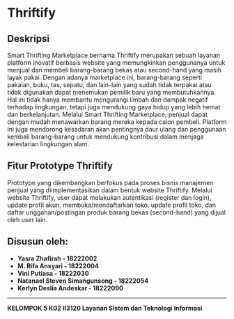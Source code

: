 # Thriftify

## Deskripsi

Smart Thrifting Marketplace bernama Thriftify merupakan sebuah layanan platform inovatif berbasis website yang memungkinkan penggunanya untuk menjual dan membeli barang-barang bekas atau second-hand yang masih layak pakai. Dengan adanya marketplace ini, barang-barang seperti pakaian, buku, tas, sepatu, dan lain-lain yang sudah tidak terpakai atau tidak digunakan dapat menemukan pemilik baru yang membutuhkannya. Hal ini tidak hanya membantu mengurangi limbah dan dampak negatif terhadap lingkungan, tetapi juga mendukung gaya hidup yang lebih hemat dan berkelanjutan. Melalui Smart Thrifting Marketplace, penjual dapat dengan mudah menawarkan barang mereka kepada calon pembeli. Platform ini juga mendorong kesadaran akan pentingnya daur ulang dan penggunaan kembali barang-barang untuk mendukung kontribusi dalam menjaga kelestarian lingkungan alam.

## Fitur Prototype Thriftify

Prototype yang dikembangkan berfokus pada proses bisnis manajemen penjual yang diimplementasikan dalam bentuk website Thriftify. Melalui website Thriftify, user dapat melakukan autentikasi (register dan login), update profil akun, membuka/mendaftarkan toko, update profil toko, dan daftar unggahan/postingan produk barang bekas (second-hand) yang dijual oleh user lain.

## Disusun oleh:

- **Yasra Zhafirah	- 18222002**
- **M. Rifa Ansyari	- 18222004**
- **Vini Putiasa - 18222030**
- **Natanael Steven Simangunsong - 18222054**
- **Kerlyn Deslia Andeskar - 18222090**

---

**KELOMPOK 5 K02**
**II3120 Layanan Sistem dan Teknologi Informasi**
